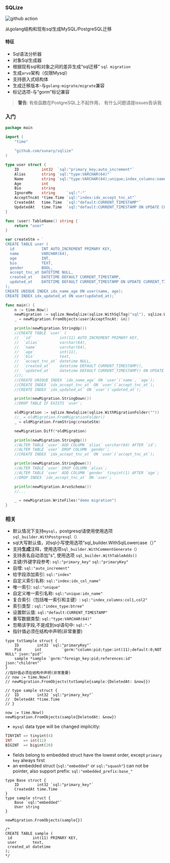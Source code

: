 ### SQLize

![github action](https://github.com/sunary/sqlize/actions/workflows/go.yml/badge.svg)

从golang结构和现有sql生成MySQL/PostgreSQL迁移 

#### 特征

+ Sql语法分析器
+ 对象Sql生成器
+ 根据现有sql和对象之间的差异生成“sql迁移” `sql migration`
+ 生成`arvo`架构（仅限Mysql）
+ 支持嵌入式结构体
+ 生成迁移版本-与`golang-migrate/migrate`兼容 
+ 标记选项-与“gorm”标记兼容

> **警告**: 有些函数在PostgreSQL上不起作用， 有什么问题请提issues告诉我

### 入门 

```go
package main

import (
	"time"
	
	"github.com/sunary/sqlize"
)

type user struct {
	ID          int32  `sql:"primary_key;auto_increment"`
	Alias       string `sql:"type:VARCHAR(64)"`
	Name        string `sql:"type:VARCHAR(64);unique;index_columns:name,age"`
	Age         int
	Bio         string
	IgnoreMe    string     `sql:"-"`
	AcceptTncAt *time.Time `sql:"index:idx_accept_tnc_at"`
	CreatedAt   time.Time  `sql:"default:CURRENT_TIMESTAMP"`
	UpdatedAt   time.Time  `sql:"default:CURRENT_TIMESTAMP ON UPDATE CURRENT_TIMESTAMP;index:idx_updated_at"`
}

func (user) TableName() string {
	return "user"
}

var createStm = `
CREATE TABLE user (
  id            INT AUTO_INCREMENT PRIMARY KEY,
  name          VARCHAR(64),
  age           INT,
  bio           TEXT,
  gender        BOOL,
  accept_tnc_at DATETIME NULL,
  created_at    DATETIME DEFAULT CURRENT_TIMESTAMP,
  updated_at    DATETIME DEFAULT CURRENT_TIMESTAMP ON UPDATE CURRENT_TIMESTAMP
);
CREATE UNIQUE INDEX idx_name_age ON user(name, age);
CREATE INDEX idx_updated_at ON user(updated_at);`

func main() {
	n := time.Now()
	newMigration := sqlize.NewSqlize(sqlize.WithSqlTag("sql"), sqlize.WithMigrationFolder(""))
	_ = newMigration.FromObjects(user{AcceptTncAt: &n})

	println(newMigration.StringUp())
	//CREATE TABLE `user` (
	//	`id`            int(11) AUTO_INCREMENT PRIMARY KEY,
	//	`alias`         varchar(64),
	//	`name`          varchar(64),
	//	`age`           int(11),
	//	`bio`           text,
	//	`accept_tnc_at` datetime NULL,
	//	`created_at`    datetime DEFAULT CURRENT_TIMESTAMP(),
	//	`updated_at`    datetime DEFAULT CURRENT_TIMESTAMP() ON UPDATE CURRENT_TIMESTAMP()
	//);
	//CREATE UNIQUE INDEX `idx_name_age` ON `user`(`name`, `age`);
	//CREATE INDEX `idx_accept_tnc_at` ON `user`(`accept_tnc_at`);
	//CREATE INDEX `idx_updated_at` ON `user`(`updated_at`);

	println(newMigration.StringDown())
	//DROP TABLE IF EXISTS `user`;

	oldMigration := sqlize.NewSqlize(sqlize.WithMigrationFolder(""))
	//_ = oldMigration.FromMigrationFolder()
	_ = oldMigration.FromString(createStm)

	newMigration.Diff(*oldMigration)

	println(newMigration.StringUp())
	//ALTER TABLE `user` ADD COLUMN `alias` varchar(64) AFTER `id`;
	//ALTER TABLE `user` DROP COLUMN `gender`;
	//CREATE INDEX `idx_accept_tnc_at` ON `user`(`accept_tnc_at`);

	println(newMigration.StringDown())
	//ALTER TABLE `user` DROP COLUMN `alias`;
	//ALTER TABLE `user` ADD COLUMN `gender` tinyint(1) AFTER `age`;
	//DROP INDEX `idx_accept_tnc_at` ON `user`;

	println(newMigration.ArvoSchema())
	//...

	_ = newMigration.WriteFiles("demo migration")
}
```

### 相关

* 默认情况下支持`mysql`，postgresql请使用使用选项`sql_builder.WithPostgresql（）`
* sql大写默认值，对sql小写使用选项“sql_builder.WithSqlLowercase（）”
* 支持**生成**注释，使用选项`sql_builder.WithCommentGenerate（）`
* 支持表名自动添加"s", 使用选项 `sql_builder.WithTableAdds()`
* 主键/外键字段参考: `sql:"primary_key"`  `sql:"primaryKey"`
* 自增: `sql:"auto_increment"`
* 给字段添加索引: `sql:"index"`
* 自定义索引名称: `sql:"index:idx_col_name"`
* 唯一索引: `sql:"unique"`
* 自定义唯一索引名称: `sql:"unique:idx_name"`
* 复合索引（包括唯一索引和主键）: `sql:"index_columns:col1,col2"`
* 索引类型 : `sql:"index_type:btree"`
* 设置默认值: `sql:"default:CURRENT_TIMESTAMP"`
* 重写数据类型: `sql:"type:VARCHAR(64)"`
* 忽略该字段,不是成到sql语句中: `sql:"-"`
* 指针值必须在结构中声明(非常重要)

```golang
type txtSample struct {
	ID        int32 `sql:"primaryKey"`
	Pid      int         `gorm:"column:pid;type:int(11);default:0;NOT NULL" json:"pid"`
	sample *sample `gorm:"foreign_key:pid;references:id" json:"children"`
}
//指针值必须在结构中声明(非常重要)
// now := time.Now()
// newMigration.FromObjects(txtSample{sample:{DeletedAt: &now}})

// type sample struct {
// 	ID        int32 `sql:"primary_key"`
// 	DeletedAt *time.Time
// }

now := time.Now()
newMigration.FromObjects(sample{DeletedAt: &now})
```

* `mysql` data type will be changed implicitly:

```sql
TINYINT => tinyint(4)
INT     => int(11)
BIGINT  => bigint(20)
```

* fields belong to embedded struct have the lowest order, except `primary key` always first
* an embedded struct (`sql:"embedded"` or `sql:"squash"`) can not be pointer, also support prefix: `sql:"embedded_prefix:base_"`

```golang
type Base struct {
	ID        int32 `sql:"primary_key"`
	CreatedAt time.Time
}
type sample struct {
	Base `sql:"embedded"`
	User string
}

newMigration.FromObjects(sample{})

/*
CREATE TABLE sample (
 id         int(11) PRIMARY KEY,
 user       text,
 created_at datetime
);
*/
```
